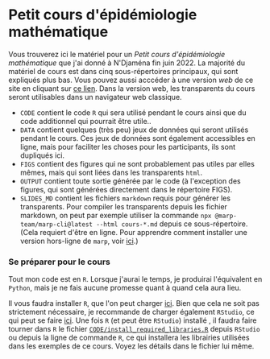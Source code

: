 # Petit cours d'épidémiologie mathématique
Vous trouverez ici le matériel pour un *Petit cours d'épidémiologie mathématique* que j'ai donné à N'Djaména fin juin 2022. La majorité du matériel de cours est dans cinq sous-répertoires principaux, qui sont expliqués plus bas. Vous pouvez aussi acccéder à une version *web* de ce site en cliquant sur [ce lien](https://julien-arino.github.io/petit-cours-epidemio-mathematique/). Dans la version web, les transparents du cours seront utilisables dans un navigateur web classique.

- `CODE` contient le code `R` qui sera utilisé pendant le cours ainsi que du code additionnel qui pourrait être utile.. 
- `DATA` contient quelques (très peu) jeux de données qui seront utilisés pendant le cours. Ces jeux de données sont également accessibles en ligne, mais pour faciliter les choses pour les participants, ils sont dupliqués ici.
- `FIGS` contient des figures qui ne sont probablement pas utiles par elles mêmes, mais qui sont liées dans les transparents `html`. 
- `OUTPUT` contient toute sortie générée par le code (à l'exception des figures, qui sont générées directement dans le répertoire FIGS).
- `SLIDES_MD` contient les fichiers `markdown` requis pour générer les transparents. Pour compiler les transparents depuis les fichier markdown, on peut par exemple utiliser la commande `npx @marp-team/marp-cli@latest --html cours-*.md` depuis ce sous-répertoire. (Cela requiert d'être en ligne. Pour apprendre comment installer une version hors-ligne de `marp`, voir [ici](https://github.com/marp-team/marp-cli).)

### Se préparer pour le cours
Tout mon code est en `R`. Lorsque j'aurai le temps, je produirai l'équivalent en `Python`, mais je ne fais aucune promesse quant à quand cela aura lieu. 

Il vous faudra installer `R`, que l'on peut charger [ici](https://www.r-project.org/). Bien que cela ne soit pas strictement nécessaire, je recommande de charger également `RStudio`, ce qui peut se faire [ici](https://www.rstudio.com/products/rstudio/download/). Une fois `R` (et peut être `RStudio`) installé , il faudra faire tourner dans `R` le fichier [`CODE/install_required_libraries.R`](https://raw.githubusercontent.com/julien-arino/CIMPA-SA-MathEpi-2022/main/CODE/install_required_libraries.R) depuis `RStudio` ou depuis la ligne de commande `R`, ce qui installera les librairies utilisées dans les exemples de ce cours. Voyez les détails dans le fichier lui même.
